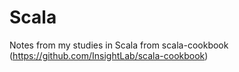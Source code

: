 # Scala
Notes from my studies in Scala from scala-cookbook (https://github.com/InsightLab/scala-cookbook)
